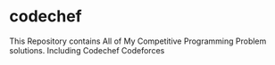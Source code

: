 # codechef
This Repository contains All of My Competitive Programming Problem solutions. 
Including
Codechef
Codeforces
